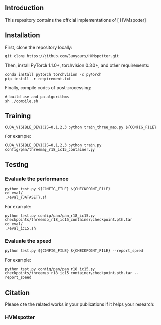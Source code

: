 ## Introduction
This repository contains the official implementations of [ HVMspotter]

## Installation

First, clone the repository locally:

```shell
git clone https://github.com/Suoyours/HVMspotter.git
```

Then, install PyTorch 1.1.0+, torchvision 0.3.0+, and other requirements:

```shell
conda install pytorch torchvision -c pytorch
pip install -r requirement.txt
```

Finally, compile codes of post-processing:

```shell
# build pse and pa algorithms
sh ./compile.sh
```

## Training
```shell
CUDA_VISIBLE_DEVICES=0,1,2,3 python train_three_map.py ${CONFIG_FILE}
```
For example:
```shell
CUDA_VISIBLE_DEVICES=0,1,2,3 python train.py config/pan/threemap_r18_ic15_container.py
```

## Testing

### Evaluate the performance

```shell
python test.py ${CONFIG_FILE} ${CHECKPOINT_FILE}
cd eval/
./eval_{DATASET}.sh
```
For example:
```shell
python test.py config/pan/pan_r18_ic15.py checkpoints/threemap_r18_ic15_container/checkpoint.pth.tar
cd eval/
./eval_ic15.sh
```

### Evaluate the speed

```shell script
python test.py ${CONFIG_FILE} ${CHECKPOINT_FILE} --report_speed
```
For example:
```shell script
python test.py config/pan/pan_r18_ic15.py checkpoints/threemap_r18_ic15_container/checkpoint.pth.tar --report_speed
```

## Citation

Please cite the related works in your publications if it helps your research:

###  HVMspotter

